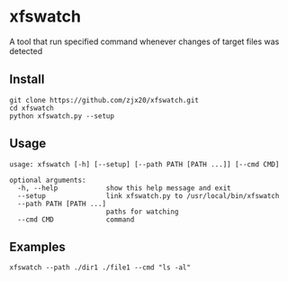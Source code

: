 xfswatch
========

A tool that run specified command whenever changes of target files was detected

Install
-------

    git clone https://github.com/zjx20/xfswatch.git
    cd xfswatch
    python xfswatch.py --setup

Usage
-----

    usage: xfswatch [-h] [--setup] [--path PATH [PATH ...]] [--cmd CMD]

    optional arguments:
      -h, --help            show this help message and exit
      --setup               link xfswatch.py to /usr/local/bin/xfswatch
      --path PATH [PATH ...]
                            paths for watching
      --cmd CMD             command

Examples
--------

    xfswatch --path ./dir1 ./file1 --cmd "ls -al"
